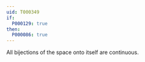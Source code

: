 ```yaml
---
uid: T000349
if:
  P000129: true
then:
  P000086: true
---
```


All bijections of the space onto itself are continuous.
